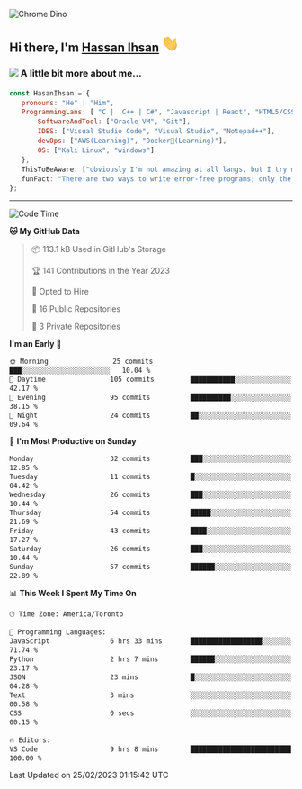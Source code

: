  <!--
**HasanIhsan/HasanIhsan** is a ✨ _special_ ✨ repository because its `README.md` (this file) appears on your GitHub profile.
-->

![Chrome Dino](https://mir-s3-cdn-cf.behance.net/project_modules/max_1200/4ff07986208593.5d9a654e92f36.gif)


<h2 align="left">Hi there, I'm <a href="https://www.linkedin.com/in/hassan-ihsan-045b11231/" target="_blank" rel="noopener noreferrer">Hassan Ihsan</a> <img src="https://raw.githubusercontent.com/ABSphreak/ABSphreak/master/gifs/Hi.gif" height="30" />
 
 
 ### <img src="https://media.giphy.com/media/VgCDAzcKvsR6OM0uWg/giphy.gif" width="50"> A little bit more about me...  
 
 ```javascript
const HasanIhsan = {
    pronouns: "He" | "Him",
    ProgrammingLans: [ "C |  C++ | C#", "Javascript | React", "HTML5/CSS", "JSON", "Java"],
        SoftwareAndTool: ["Oracle VM", "Git"],
        IDES: ["Visual Studio Code", "Visual Studio", "Notepad++"],
        devOps: ["AWS(Learning)", "Docker🐳(Learning)"], 
        OS: ["Kali Linux", "windows"]
    },
    ThisToBeAware: ["obviously I'm not amazing at all langs, but I try my best not to go rusty"], 
    funFact: "There are two ways to write error-free programs; only the third one works"
};
```
 
 --- 

<!--START_SECTION:waka-->
![Code Time](http://img.shields.io/badge/Code%20Time-88%20hrs%2055%20mins-blue)

**🐱 My GitHub Data** 

> 📦 113.1 kB Used in GitHub's Storage 
 > 
> 🏆 141 Contributions in the Year 2023
 > 
> 💼 Opted to Hire
 > 
> 📜 16 Public Repositories 
 > 
> 🔑 3 Private Repositories 
 > 
**I'm an Early 🐤** 

```text
🌞 Morning                25 commits          ███░░░░░░░░░░░░░░░░░░░░░░   10.04 % 
🌆 Daytime                105 commits         ███████████░░░░░░░░░░░░░░   42.17 % 
🌃 Evening                95 commits          ██████████░░░░░░░░░░░░░░░   38.15 % 
🌙 Night                  24 commits          ██░░░░░░░░░░░░░░░░░░░░░░░   09.64 % 
```
📅 **I'm Most Productive on Sunday** 

```text
Monday                   32 commits          ███░░░░░░░░░░░░░░░░░░░░░░   12.85 % 
Tuesday                  11 commits          █░░░░░░░░░░░░░░░░░░░░░░░░   04.42 % 
Wednesday                26 commits          ███░░░░░░░░░░░░░░░░░░░░░░   10.44 % 
Thursday                 54 commits          █████░░░░░░░░░░░░░░░░░░░░   21.69 % 
Friday                   43 commits          ████░░░░░░░░░░░░░░░░░░░░░   17.27 % 
Saturday                 26 commits          ███░░░░░░░░░░░░░░░░░░░░░░   10.44 % 
Sunday                   57 commits          ██████░░░░░░░░░░░░░░░░░░░   22.89 % 
```


📊 **This Week I Spent My Time On** 

```text
🕑︎ Time Zone: America/Toronto

💬 Programming Languages: 
JavaScript               6 hrs 33 mins       ██████████████████░░░░░░░   71.74 % 
Python                   2 hrs 7 mins        ██████░░░░░░░░░░░░░░░░░░░   23.17 % 
JSON                     23 mins             █░░░░░░░░░░░░░░░░░░░░░░░░   04.28 % 
Text                     3 mins              ░░░░░░░░░░░░░░░░░░░░░░░░░   00.58 % 
CSS                      0 secs              ░░░░░░░░░░░░░░░░░░░░░░░░░   00.15 % 

🔥 Editors: 
VS Code                  9 hrs 8 mins        █████████████████████████   100.00 % 
```


 Last Updated on 25/02/2023 01:15:42 UTC
<!--END_SECTION:waka-->
 
 

